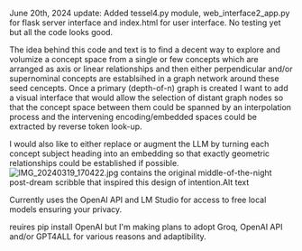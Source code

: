 June 20th, 2024 update:
Added tessel4.py module, web_interface2_app.py for flask server interface and index.html for user interface. No testing yet but all the code looks good.

The idea behind this code and text is to find a decent way to explore and volumize a concept space from a single or few concepts
which are arranged as axis or linear relationships and then either perpendicular and/or supernominal concepts are establsihed in 
a graph network around these seed cencepts. Once a primary (depth-of-n) graph is created I want to add a visual interface that would allow
the selection of distant graph nodes so that the concept space between them could be spanned by an interpolation process and the intervening
encoding/embedded spaces could be extracted by reverse token look-up.

I would also like to either replace or augment the LLM by turning each concept subject heading into an embedding so that exactly geometric relationships 
could be established if possible.
![
IMG_20240319_170422.jpg contains the original middle-of-the-night post-dream scribble that inspired this design of intention.Alt text](IMG_20240319_170422.jpg)


Currently uses the OpenAI API and LM Studio for access to free local models ensuring your privacy.

reuires pip install OpenAI but I'm making plans to adopt Groq, OpenAI API and/or GPT4ALL for various reasons and adaptibility.
